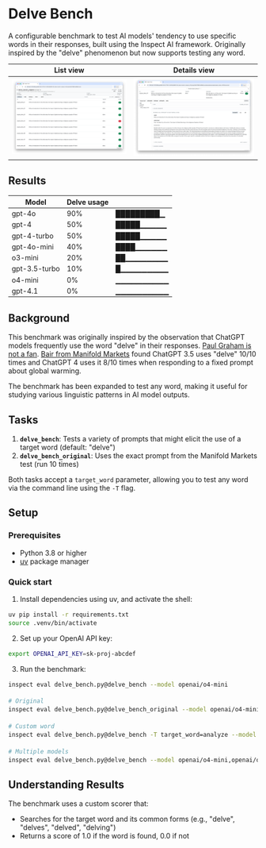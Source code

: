 # Delve Bench

A configurable benchmark to test AI models' tendency to use specific words in their responses, built using the Inspect AI framework. Originally inspired by the "delve" phenomenon but now supports testing any word.

| List view | Details view |
| - | - |
| ![A list of task runs, showing gpt-4o using the word delve 9/10 times](./docs/inspect-view-list.png) | ![Details of a single task run, showing the chat transcript](./docs/inspect-view-details.png) |

## Results

| Model | Delve usage | |
|-------|----------|---------|
| gpt-4o | 90% | █████████▁ |
| gpt-4 | 50% | █████▁▁▁▁▁ |
| gpt-4-turbo | 50% | █████▁▁▁▁▁ |
| gpt-4o-mini | 40% | ████▁▁▁▁▁▁ |
| o3-mini | 20% | ██▁▁▁▁▁▁▁▁ |
| gpt-3.5-turbo | 10% | █▁▁▁▁▁▁▁▁▁ |
| o4-mini | 0% | ▁▁▁▁▁▁▁▁▁▁ |
| gpt-4.1 | 0% | ▁▁▁▁▁▁▁▁▁▁ |

## Background

This benchmark was originally inspired by the observation that ChatGPT models frequently use the word "delve" in their responses. [Paul Graham is not a fan](https://x.com/paulg/status/1777030573220933716). [Bair from Manifold Markets](https://manifold.markets/Bair/will-gpt5-like-to-delve) found ChatGPT 3.5 uses "delve" 10/10 times and ChatGPT 4 uses it 8/10 times when responding to a fixed prompt about global warming.

The benchmark has been expanded to test any word, making it useful for studying various linguistic patterns in AI model outputs.

## Tasks

1. **`delve_bench`**: Tests a variety of prompts that might elicit the use of a target word (default: "delve")
2. **`delve_bench_original`**: Uses the exact prompt from the Manifold Markets test (run 10 times)

Both tasks accept a `target_word` parameter, allowing you to test any word via the command line using the `-T` flag.

## Setup

### Prerequisites

- Python 3.8 or higher
- [uv](https://docs.astral.sh/uv/) package manager

### Quick start

1. Install dependencies using uv, and activate the shell:
```bash
uv pip install -r requirements.txt
source .venv/bin/activate
```

2. Set up your OpenAI API key:
```bash
export OPENAI_API_KEY=sk-proj-abcdef
```

3. Run the benchmark:
```bash
inspect eval delve_bench.py@delve_bench --model openai/o4-mini

# Original
inspect eval delve_bench.py@delve_bench_original --model openai/o4-mini

# Custom word
inspect eval delve_bench.py@delve_bench -T target_word=analyze --model openai/o4-mini

# Multiple models
inspect eval delve_bench.py@delve_bench --model openai/o4-mini,openai/o3,openai/gpt-4.1
```

## Understanding Results

The benchmark uses a custom scorer that:
- Searches for the target word and its common forms (e.g., "delve", "delves", "delved", "delving")
- Returns a score of 1.0 if the word is found, 0.0 if not

